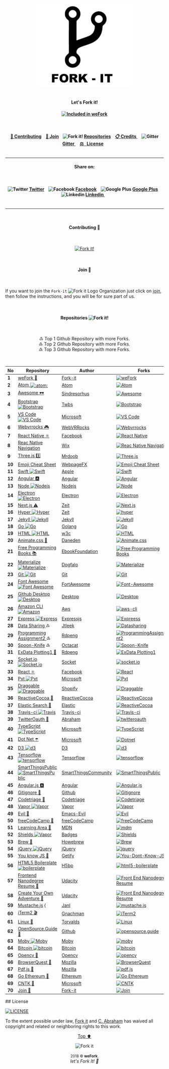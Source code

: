 <p id="top"><p>

<p align="center"><img width="300" src="assets/fork/fork-it.png" alt="Fork it!"><br><br>

<h4 align="center">Let's Fork it!<h4>

<p align="center">
<!-- Start of "INCLUDED ON WeFORK BANDGE" -->
<!-- To add you bandge to your repository, copy the code and paste it on your README file.
	VALUES TO CHANGE
	================
	● Link eg: https://github.com/fork-it/weFork/#1 ← Repository No. Value
	● Bandge Value eg: (...)badge/Included%20on%20weFork%20No.-1-0cd645.svg(...)
								   ↑ Repository No. Value
-->
<a href="https://github.com/fork-it/weFork/#1" target="_blank" title="Included In weFork"><img src="https://img.shields.io/badge/Included%20on%20weFork%20No.-1-0cd645.svg?logo=data%3Aimage%2Fpng%3Bbase64%2CiVBORw0KGgoAAAANSUhEUgAAAA4AAAAOCAYAAAAfSC3RAAAABHNCSVQICAgIfAhkiAAAAAlwSFlzAAAIEwAACBMBMzQ43AAAABl0RVh0U29mdHdhcmUAd3d3Lmlua3NjYXBlLm9yZ5vuPBoAAADgSURBVCiRpdK9LoRRGMTx3xEKsbGIZEWjFIVepd8rUKhp3AEKlUKpkIg7kIhOodyr2EblI9mg0CgoRmOT1%2BbdlWWqk8kzc57%2FyeG%2FStJKcpXkNsnab%2FMTlfMBFvGM00rhcpLzJCdJZvr%2BZCX4hiVM4bHin2H%2Bu%2FQDh4M3HuMODexV%2FCbu8YrZYZxHSS4HvNUkT0k6SVp1jHVFE9jAHHZLKb06xr4aSXbQxibesV1K6VaH6oJtrOMaW%2BiUUj5HrTWd5CZJL8nCKAR%2BMu5jBV1cjBNs4gUPhj37kFXH%2BnJ%2F1hcIFmcbnCr7pAAAAABJRU5ErkJggg%3D%3D" alt="Included in weFork">
<!-- SEE BANDGE EXAMPLE @ https://github.com/fork-it/join -->
<!-- End of "INCLUDED ON WeFORK BANDGE" -->
</p>
	
<h4 align="center">
	<br><br>
	<a href="#contributing">🔁 Contributing</a>&nbsp;&nbsp;&nbsp;
	<a href="#join"> 🤝  Join</a>&nbsp;&nbsp;&nbsp;
	<img src="assets/fork/fork15px.png" alt="Fork it!">
	<a href="#repositories">Repositories</a>&nbsp;&nbsp;&nbsp;
	<a href="credits.md">📋 Credits </a>&nbsp;&nbsp;&nbsp;
	<img src="assets/fork/gitter15px.png" alt="Gitter">
	<a href="https://gitter.im/Fork-it/Lobby"> Gitter </a>&nbsp;&nbsp;&nbsp;
	<a href="LICENSE"> ⚖ &nbsp;&nbsp;License</a>&nbsp;&nbsp;&nbsp;
	<br><br>
</h4>



---
<h4 align="center">Share on: <h4>
<h4 align="center">
	<br><br>
	<!-- Twitter -->
	<img src="assets/icones/twitter.png" alt="Twitter">
	<a href="https://twitter.com/intent/tweet?text=Get%20your%20repository%20forked%20at%20https://github.com/fork-it/weFork">Twitter</a>&nbsp;&nbsp;&nbsp;
	<!-- Facebook -->
	<img src="assets/icones/facebook.png" alt="Facebook">
	<a href="https://www.facebook.com/sharer/sharer.php?s=100&p%5Burl%5D=https://github.com/fork-it/weFork"> Facebook</a>&nbsp;&nbsp;&nbsp;
	<!-- Google Plus -->
	<img src="assets/icones/google-plus.png" alt="Google Plus">
	<a href="https://plus.google.com/share?url=https://github.com/fork-it/weFork">Google Plus</a>&nbsp;&nbsp;&nbsp;
	<!-- Linkedin -->
	<img src="assets/icones/linkedin.png" alt="Linkedin">
	<a href="https://www.linkedin.com/sharing/share-offsite?mini=true&url=https://github.com/fork-it/weFork&title=Get%20your%20repository%20forked&summary=&source="> Linkedin </a>&nbsp;&nbsp;&nbsp;
	<br><br>
</h4>

---
<br>
<h4 id="contributing" align="center">Contributing 🔁 </h4>
<br>
<html>
	
<p align="center">
	<a href="https://www.codetriage.com/fork-it/wefork" alt="Code Triangle Code Helper">
	<img src="https://www.codetriage.com/fork-it/wefork/badges/users.svg" alt="Fork it!">
	</a>
	<br>
</p>

<br><h4 id="join" align="center">Join 🤝 </h4><br>

If you want to join the `Fork-it` ![Fork it Logo](assets/fork/fork15px.png) Organization just click on [join](https://github.com/fork-it/join), then follow the instructions, and you will be for sure part of us.

<br><h4 id="repositories" align="center">Repositories <img src="assets/fork/fork15px.png" alt="Fork it!"></h4><br>

<p align="center">
	♳  Top 1 Github Repository with more Forks.<br>
	♴  Top 2 Github Repository with more Forks.<br>
	♵  Top 3 Github Repository with more Forks.<br>
</p><br>


<table>
<thead>
<tr>
<th>No</th>
<th>Repository</th>
<th>Author</th>
<th>Forks</th>
</tr>
</thead>
<tbody>
<tr>
<td><b id="user-content-1">1</b></td>
<td><a href="https://github.com/fork-it/weFork">weFork <g-emoji alias="repeat" fallback-src="https://assets-cdn.github.com/images/icons/emoji/unicode/1f501.png" ios-version="6.0">🔁</g-emoji> </a></td>
<td><a href="https://github.com/fork-it/weFork">Fork-it</a></td>
<td><a href="https://github.com/fork-it/weFork/fork"><img src="https://camo.githubusercontent.com/30a7a69196e406ebf2366827f39deb5260d024b3/68747470733a2f2f696d672e736869656c64732e696f2f6769746875622f666f726b732f666f726b2d69742f7765466f726b2e7376673f7374796c653d736f6369616c266c6162656c3d466f726b" alt="weFork" data-canonical-src="https://img.shields.io/github/forks/fork-it/weFork.svg?style=social&amp;label=Fork" style="max-width:100%;"></a></td>
</tr>
<tr>
<td><b id="user-content-2">2</b></td>
<td><a href="https://github.com/fork-it/atom">Atom <img class="emoji" title=":atom:" alt=":atom:" src="https://assets-cdn.github.com/images/icons/emoji/atom.png" height="20" width="20" align="absmiddle"></a></td>
<td><a href="https://github.com/atom/atom">Atom</a></td>
<td><a href="https://github.com/atom/atom/fork"><img src="https://camo.githubusercontent.com/3ffbe261afaea4ced78179e7d76a675b680069e4/68747470733a2f2f696d672e736869656c64732e696f2f6769746875622f666f726b732f61746f6d2f61746f6d2e7376673f7374796c653d736f6369616c266c6162656c3d466f726b" alt="Atom" data-canonical-src="https://img.shields.io/github/forks/atom/atom.svg?style=social&amp;label=Fork" style="max-width:100%;"></a></td>
</tr>
<tr>
<td><b id="user-content-3">3</b></td>
<td><a href="https://github.com/fork-it/awesome">Awesome <g-emoji alias="dark_sunglasses" fallback-src="https://assets-cdn.github.com/images/icons/emoji/unicode/1f576.png" ios-version="9.1">🕶</g-emoji></a></td>
<td><a href="https://github.com/sindresorhus/awesome">Sindresorhus</a></td>
<td><a href="https://github.com/sindresorhus/awesome/fork"><img src="https://camo.githubusercontent.com/2665fe5ca52d8bae494f95e17db15ff6d9433323/68747470733a2f2f696d672e736869656c64732e696f2f6769746875622f666f726b732f73696e647265736f726875732f617765736f6d652e7376673f7374796c653d736f6369616c266c6162656c3d466f726b" alt="Awesome" data-canonical-src="https://img.shields.io/github/forks/sindresorhus/awesome.svg?style=social&amp;label=Fork" style="max-width:100%;"></a></td>
</tr>
<tr>
<td><b id="user-content-4">4</b></td>
<td><a href="https://github.com/fork-it/bootstrap">Bootstrap <img src="/fork-it/weFork/raw/master/assets/icones/bootstrap.png" alt="Bootstrap" style="max-width:100%;"></a></td>
<td><a href="https://github.com/twbs/bootstrap">Twbs</a></td>
<td><a href="https://github.com/twbs/bootstrap/fork"><img src="https://camo.githubusercontent.com/3530fb50822907acc525b7ce323084a8c857ce16/68747470733a2f2f696d672e736869656c64732e696f2f6769746875622f666f726b732f747762732f626f6f7473747261702e7376673f7374796c653d736f6369616c266c6162656c3d466f726b" alt="Bootstrap" data-canonical-src="https://img.shields.io/github/forks/twbs/bootstrap.svg?style=social&amp;label=Fork" style="max-width:100%;"></a></td>
</tr>
<tr>
<td><b id="user-content-5">5</b></td>
<td><a href="https://github.com/fork-it/vscode">VS Code <img src="/fork-it/weFork/raw/master/assets/icones/visual-studio.png" alt="VS Code" style="max-width:100%;"></a></td>
<td><a href="https://github.com/Microsoft/vscode">Microsoft</a></td>
<td><a href="https://github.com/Microsoft/vscode/fork"><img src="https://camo.githubusercontent.com/074a4cea2df3e1097192b1e9ebb86ced0633a496/68747470733a2f2f696d672e736869656c64732e696f2f6769746875622f666f726b732f4d6963726f736f66742f7673636f64652e7376673f7374796c653d736f6369616c266c6162656c3d466f726b" alt="VS Code" data-canonical-src="https://img.shields.io/github/forks/Microsoft/vscode.svg?style=social&amp;label=Fork" style="max-width:100%;"></a></td>
</tr>
<tr>
<td><b id="user-content-6">6</b></td>
<td><a href="https://github.com/fork-it/webbrrocks">Webvrrocks <g-emoji alias="video_game" fallback-src="https://assets-cdn.github.com/images/icons/emoji/unicode/1f3ae.png" ios-version="6.0">🎮</g-emoji></a></td>
<td><a href="https://github.com/WebVRRocks/webvrrocks">WebVRRocks</a></td>
<td><a href="https://github.com/WebVRRocks/webvrrocks"><img src="https://camo.githubusercontent.com/e0031cc9afde26b0ccefcc16f3be325a9d3d5dac/68747470733a2f2f696d672e736869656c64732e696f2f6769746875622f666f726b732f5765625652526f636b732f7765627672726f636b732e7376673f7374796c653d736f6369616c266c6162656c3d466f726b" alt="Webvrrocks" data-canonical-src="https://img.shields.io/github/forks/WebVRRocks/webvrrocks.svg?style=social&amp;label=Fork" style="max-width:100%;"></a></td>
</tr>
<tr>
<td><b id="user-content-7">7</b></td>
<td><a href="https://github.com/fork-it/react-native">React Native <g-emoji alias="atom_symbol" fallback-src="https://assets-cdn.github.com/images/icons/emoji/unicode/269b.png" ios-version="9.1">⚛️</g-emoji></a></td>
<td><a href="https://github.com/facebook/react-native">Facebook</a></td>
<td><a href="https://github.com/facebook/react-native/fork"><img src="https://camo.githubusercontent.com/e93d2fe4979902e850c70fdcdedec813051ad893/68747470733a2f2f696d672e736869656c64732e696f2f6769746875622f666f726b732f66616365626f6f6b2f72656163742d6e61746976652e7376673f7374796c653d736f6369616c266c6162656c3d466f726b" alt="React Native" data-canonical-src="https://img.shields.io/github/forks/facebook/react-native.svg?style=social&amp;label=Fork" style="max-width:100%;"></a></td>
</tr>
<tr>
<td><b id="user-content-8">8</b></td>
<td><a href="https://github.com/fork-it/react-native-navigation">Reac Native Navigation</a></td>
<td><a href="https://github.com/wix/react-native-navigation">Wix</a></td>
<td><a href="https://github.com/wix/react-native-navigation/fork"><img src="https://camo.githubusercontent.com/eb49850826d7d8ae3f35af6dcc3359fb5167a7da/68747470733a2f2f696d672e736869656c64732e696f2f6769746875622f666f726b732f7769782f72656163742d6e61746976652d6e617669676174696f6e2e7376673f7374796c653d736f6369616c266c6162656c3d466f726b" alt="Reac Native Navigation" data-canonical-src="https://img.shields.io/github/forks/wix/react-native-navigation.svg?style=social&amp;label=Fork" style="max-width:100%;"></a></td>
</tr>
<tr>
<td><b id="user-content-9">9</b></td>
<td><a href="https://github.com/fork-it/three.js">Three.js <g-emoji alias="three" fallback-src="https://assets-cdn.github.com/images/icons/emoji/unicode/0033-20e3.png" ios-version="6.0">3️⃣</g-emoji></a></td>
<td><a href="https://github.com/mrdoob/three.js">Mrdoob</a></td>
<td><a href="https://github.com/mrdoob/three.js/fork"><img src="https://camo.githubusercontent.com/78522a2fa85e1e76014f5c3b6d23676ab6aa866f/68747470733a2f2f696d672e736869656c64732e696f2f6769746875622f666f726b732f6d72646f6f622f74687265652e6a732e7376673f7374796c653d736f6369616c266c6162656c3d466f726b" alt="Three.js" data-canonical-src="https://img.shields.io/github/forks/mrdoob/three.js.svg?style=social&amp;label=Fork" style="max-width:100%;"></a></td>
</tr>
<tr>
<td><b id="user-content-10">10</b></td>
<td><a href="https://github.com/fork-it/emoji-cheat-sheet.com">Emoji Cheat Sheet</a></td>
<td><a href="https://github.com/WebpageFX/emoji-cheat-sheet.com">WebpageFX</a></td>
<td><a href="https://github.com/WebpageFX/emoji-cheat-sheet.com/fork"><img src="https://camo.githubusercontent.com/9f31aa6868c3ec9468aa90b30cd1cfbb9d37c684/68747470733a2f2f696d672e736869656c64732e696f2f6769746875622f666f726b732f5765627061676546582f656d6f6a692d63686561742d73686565742e636f6d2e7376673f7374796c653d736f6369616c266c6162656c3d466f726b" alt="Emoji Cheat Sheet" data-canonical-src="https://img.shields.io/github/forks/WebpageFX/emoji-cheat-sheet.com.svg?style=social&amp;label=Fork" style="max-width:100%;"></a></td>
</tr>
<tr>
<td><b id="user-content-11">11</b></td>
<td><a href="https://github.com/fork-it/swift">Swift <img src="/fork-it/weFork/raw/master/assets/icones/swift.png" alt="Swift" style="max-width:100%;"></a></td>
<td><a href="https://github.com/apple/swift">Apple</a></td>
<td><a href="https://github.com/apple/swift/fork"><img src="https://camo.githubusercontent.com/ce663af9dbf0dea432871b8548ec4061ff39821c/68747470733a2f2f696d672e736869656c64732e696f2f6769746875622f666f726b732f6170706c652f73776966742e7376673f7374796c653d736f6369616c266c6162656c3d466f726b" alt="Swift" data-canonical-src="https://img.shields.io/github/forks/apple/swift.svg?style=social&amp;label=Fork" style="max-width:100%;"></a></td>
</tr>
<tr>
<td><b id="user-content-12">12</b></td>
<td><a href="https://github.com/fork-it/Angular">Angular <g-emoji alias="a" fallback-src="https://assets-cdn.github.com/images/icons/emoji/unicode/1f170.png" ios-version="6.0">🅰️</g-emoji></a></td>
<td><a href="https://github.com/Angular/Angular">Angular</a></td>
<td><a href="https://github.com/Angular/Angular/fork"><img src="https://camo.githubusercontent.com/fbd66c2115e1b1e3e77f1227b74530fe45dc040d/68747470733a2f2f696d672e736869656c64732e696f2f6769746875622f666f726b732f416e67756c61722f416e67756c61722e7376673f7374796c653d736f6369616c266c6162656c3d466f726b" alt="Angular" data-canonical-src="https://img.shields.io/github/forks/Angular/Angular.svg?style=social&amp;label=Fork" style="max-width:100%;"></a></td>
</tr>
<tr>
<td><b id="user-content-13">13</b></td>
<td><a href="https://github.com/fork-it/Node">Node <img src="/fork-it/weFork/raw/master/assets/icones/nodejs.png" alt="Nodejs" style="max-width:100%;"></a></td>
<td><a href="https://github.com/Nodejs/Node">Nodejs</a></td>
<td><a href="https://github.com/Nodejs/Node/fork"><img src="https://camo.githubusercontent.com/2453510546fe331db5d7487d02fe78220192daf2/68747470733a2f2f696d672e736869656c64732e696f2f6769746875622f666f726b732f4e6f64656a732f4e6f64652e7376673f7374796c653d736f6369616c266c6162656c3d466f726b" alt="Node" data-canonical-src="https://img.shields.io/github/forks/Nodejs/Node.svg?style=social&amp;label=Fork" style="max-width:100%;"></a></td>
</tr>
<tr>
<td><b id="user-content-14">14</b></td>
<td><a href="https://github.com/fork-it/Electron">Electron <img src="/fork-it/weFork/raw/master/assets/icones/electron.png" alt="Electron" style="max-width:100%;"></a></td>
<td><a href="https://github.com/Electron/Electron">Electron</a></td>
<td><a href="https://github.com/Electron/Electron/fork"><img src="https://camo.githubusercontent.com/c6917a61d4be0b6827558c05e3e25e2f18f8a192/68747470733a2f2f696d672e736869656c64732e696f2f6769746875622f666f726b732f456c656374726f6e2f456c656374726f6e2e7376673f7374796c653d736f6369616c266c6162656c3d466f726b" alt="Electron" data-canonical-src="https://img.shields.io/github/forks/Electron/Electron.svg?style=social&amp;label=Fork" style="max-width:100%;"></a></td>
</tr>
<tr>
<td><b id="user-content-15">15</b></td>
<td><a href="https://github.com/fork-it/Next.js">Next.js <g-emoji alias="warning" fallback-src="https://assets-cdn.github.com/images/icons/emoji/unicode/26a0.png" ios-version="6.0">⚠️</g-emoji></a></td>
<td><a href="https://github.com/zeit/next.js">Zeit</a></td>
<td><a href="https://github.com/zeit/next.js/fork"><img src="https://camo.githubusercontent.com/4aeab6fba21e5f7beebd97f8f41917489a66bc0d/68747470733a2f2f696d672e736869656c64732e696f2f6769746875622f666f726b732f7a6569742f6e6578742e6a732e7376673f7374796c653d736f6369616c266c6162656c3d466f726b" alt="Next.js" data-canonical-src="https://img.shields.io/github/forks/zeit/next.js.svg?style=social&amp;label=Fork" style="max-width:100%;"></a></td>
</tr>
<tr>
<td><b id="user-content-16">16</b></td>
<td><a href="https://github.com/fork-it/Hyper">Hyper <img src="/fork-it/weFork/raw/master/assets/icones/hyper.png" alt="Hyper" style="max-width:100%;"></a></td>
<td><a href="https://github.com/zeit/hyper">Zeit</a></td>
<td><a href="https://github.com/zeit/hyper/fork"><img src="https://camo.githubusercontent.com/48d2b332580fc94ba5456b2d79d3deeb4fc4f633/68747470733a2f2f696d672e736869656c64732e696f2f6769746875622f666f726b732f7a6569742f68797065722e7376673f7374796c653d736f6369616c266c6162656c3d466f726b" alt="hyper" data-canonical-src="https://img.shields.io/github/forks/zeit/hyper.svg?style=social&amp;label=Fork" style="max-width:100%;"></a></td>
</tr>
<tr>
<td><b id="user-content-17">17</b></td>
<td><a href="https://github.com/fork-it/Jekyll">Jekyll <img src="/fork-it/weFork/raw/master/assets/icones/jekyll.png" alt="Jekyll" style="max-width:100%;"></a></td>
<td><a href="https://github.com/Jekyll/Jekyll">Jekyll</a></td>
<td><a href="https://github.com/Jekyll/Jekyll/fork"><img src="https://camo.githubusercontent.com/d0585a4ac036681242829761a50038cd9869980e/68747470733a2f2f696d672e736869656c64732e696f2f6769746875622f666f726b732f4a656b796c6c2f4a656b796c6c2e7376673f7374796c653d736f6369616c266c6162656c3d466f726b" alt="Jekyll" data-canonical-src="https://img.shields.io/github/forks/Jekyll/Jekyll.svg?style=social&amp;label=Fork" style="max-width:100%;"></a></td>
</tr>
<tr>
<td><b id="user-content-18">18</b></td>
<td><a href="https://github.com/fork-it/go">Go <img src="/fork-it/weFork/raw/master/assets/icones/go.png" alt="Go" style="max-width:100%;"></a></td>
<td><a href="https://github.com/golang/go">Golang</a></td>
<td><a href="https://github.com/golang/go/fork"><img src="https://camo.githubusercontent.com/6d72d1c8243339b245e84b11e493f12b5cafa3a6/68747470733a2f2f696d672e736869656c64732e696f2f6769746875622f666f726b732f676f6c616e672f676f2e7376673f7374796c653d736f6369616c266c6162656c3d466f726b" alt="Go" data-canonical-src="https://img.shields.io/github/forks/golang/go.svg?style=social&amp;label=Fork" style="max-width:100%;"></a></td>
</tr>
<tr>
<td><b id="user-content-19">19</b></td>
<td><a href="https://github.com/fork-it/html">HTML <img src="/fork-it/weFork/raw/master/assets/icones/html5.png" alt="HTML" style="max-width:100%;"></a></td>
<td><a href="https://github.com/w3c/html">w3c</a></td>
<td><a href="https://github.com/w3c/html/fork"><img src="https://camo.githubusercontent.com/4f20e9eeb88ff9db4c56f464e5ba8650cc9259e1/68747470733a2f2f696d672e736869656c64732e696f2f6769746875622f666f726b732f7733632f68746d6c2e7376673f7374796c653d736f6369616c266c6162656c3d466f726b" alt="HTML" data-canonical-src="https://img.shields.io/github/forks/w3c/html.svg?style=social&amp;label=Fork" style="max-width:100%;"></a></td>
</tr>
<tr>
<td><b id="user-content-20">20</b></td>
<td><a href="https://github.com/fork-it/Animate.css">Animate.css <g-emoji alias="popcorn" fallback-src="https://assets-cdn.github.com/images/icons/emoji/unicode/1f37f.png" ios-version="9.1">🍿</g-emoji></a></td>
<td><a href="https://github.com/daneden/animate.css">Daneden</a></td>
<td><a href="https://github.com/daneden/animate.css/fork"><img src="https://camo.githubusercontent.com/4451bba736cc002b0c69b7a8c9d2e60d128baa71/68747470733a2f2f696d672e736869656c64732e696f2f6769746875622f666f726b732f64616e6564656e2f616e696d6174652e6373732e7376673f7374796c653d736f6369616c266c6162656c3d466f726b" alt="Animate.css" data-canonical-src="https://img.shields.io/github/forks/daneden/animate.css.svg?style=social&amp;label=Fork" style="max-width:100%;"></a></td>
</tr>
<tr>
<td><b id="user-content-21">21</b></td>
<td><a href="https://github.com/fork-it/free-programming-books">Free Programming Books <g-emoji alias="books" fallback-src="https://assets-cdn.github.com/images/icons/emoji/unicode/1f4da.png" ios-version="6.0">📚</g-emoji></a></td>
<td><a href="https://github.com/EbookFoundation/free-programming-books">EbookFoundation</a></td>
<td><a href="https://github.com/EbookFoundation/free-programming-books/fork"><img src="https://camo.githubusercontent.com/6f00d9e450355ec921c7ab3d6ed0e03c354b4f2e/68747470733a2f2f696d672e736869656c64732e696f2f6769746875622f666f726b732f45626f6f6b466f756e646174696f6e2f667265652d70726f6772616d6d696e672d626f6f6b732e7376673f7374796c653d736f6369616c266c6162656c3d466f726b" alt="Free Programming Books" data-canonical-src="https://img.shields.io/github/forks/EbookFoundation/free-programming-books.svg?style=social&amp;label=Fork" style="max-width:100%;"></a></td>
</tr>
<tr>
<td><b id="user-content-22">22</b></td>
<td><a href="https://github.com/fork-it/Materialize">Materialize <img src="/fork-it/weFork/raw/master/assets/icones/materialize.png" alt="Materialize" style="max-width:100%;"></a></td>
<td><a href="https://github.com/Dogfalo/materialize">Dogfalo</a></td>
<td><a href="https://github.com/Dogfalo/materialize/fork"><img src="https://camo.githubusercontent.com/b5a5c1a1aaaa0d4f49ae7332d0a1d40b58b35b9d/68747470733a2f2f696d672e736869656c64732e696f2f6769746875622f666f726b732f446f6766616c6f2f6d6174657269616c697a652e7376673f7374796c653d736f6369616c266c6162656c3d466f726b" alt="Materialize" data-canonical-src="https://img.shields.io/github/forks/Dogfalo/materialize.svg?style=social&amp;label=Fork" style="max-width:100%;"></a></td>
</tr>
<tr>
<td><b id="user-content-23">23</b></td>
<td><a href="https://github.com/fork-it/git">Git <img src="/fork-it/weFork/raw/master/assets/icones/git.png" alt="Git" style="max-width:100%;"></a></td>
<td><a href="https://github.com/git/git">Git</a></td>
<td><a href="https://github.com/git/git/fork"><img src="https://camo.githubusercontent.com/b312e84ad6cde6e1f5ac3eacbd5bb990c18ee0a9/68747470733a2f2f696d672e736869656c64732e696f2f6769746875622f666f726b732f6769742f6769742e7376673f7374796c653d736f6369616c266c6162656c3d466f726b" alt="Git" data-canonical-src="https://img.shields.io/github/forks/git/git.svg?style=social&amp;label=Fork" style="max-width:100%;"></a></td>
</tr>
<tr>
<td><b id="user-content-24">24</b></td>
<td><a href="https://github.com/fork-it/Font-Awesome">Font Awesome <img src="/fork-it/weFork/raw/master/assets/icones/font-awesome.png" alt="Font Awesome" style="max-width:100%;"></a></td>
<td><a href="https://github.com/FortAwesome/Font-Awesome">FortAwesome</a></td>
<td><a href="https://github.com/FortAwesome/Font-Awesome/fork"><img src="https://camo.githubusercontent.com/cc5ecc48bf459b7677dd209ca498580aaa6fbc86/68747470733a2f2f696d672e736869656c64732e696f2f6769746875622f666f726b732f466f7274417765736f6d652f466f6e742d417765736f6d652e7376673f7374796c653d736f6369616c266c6162656c3d466f726b" alt="Font-Awesome" data-canonical-src="https://img.shields.io/github/forks/FortAwesome/Font-Awesome.svg?style=social&amp;label=Fork" style="max-width:100%;"></a></td>
</tr>
<tr>
<td><b id="user-content-25">25</b></td>
<td><a href="https://github.com/fork-it/Desktop">Github Desktop <img src="/fork-it/weFork/raw/master/assets/icones/github-desktop.png" alt="Desktop" style="max-width:100%;"></a></td>
<td><a href="https://github.com/Desktop/Desktop">Desktop</a></td>
<td><a href="https://github.com/Desktop/Desktop/fork"><img src="https://camo.githubusercontent.com/748dff8e76066eaeb5c0bc40960e44a033bc4c5b/68747470733a2f2f696d672e736869656c64732e696f2f6769746875622f666f726b732f4465736b746f702f4465736b746f702e7376673f7374796c653d736f6369616c266c6162656c3d466f726b" alt="Desktop" data-canonical-src="https://img.shields.io/github/forks/Desktop/Desktop.svg?style=social&amp;label=Fork" style="max-width:100%;"></a></td>
</tr>
<tr>
<td><b id="user-content-26">26</b></td>
<td><a href="https://github.com/fork-it/aws-cli">Amazon CLI <img src="/fork-it/weFork/raw/master/assets/icones/amazon.png" alt="Amazon" style="max-width:100%;"></a></td>
<td><a href="https://github.com/aws/aws-cli">Aws</a></td>
<td><a href="https://github.com/Desktop/Desktop/fork"><img src="https://camo.githubusercontent.com/dd68269ea27d7337006a0f943a99910addfc0432/68747470733a2f2f696d672e736869656c64732e696f2f6769746875622f666f726b732f6177732f6177732d636c692e7376673f7374796c653d736f6369616c266c6162656c3d466f726b" alt="aws-cli" data-canonical-src="https://img.shields.io/github/forks/aws/aws-cli.svg?style=social&amp;label=Fork" style="max-width:100%;"></a></td>
</tr>
<tr>
<td><b id="user-content-27">27</b></td>
<td><a href="https://github.com/fork-it/express">Express <img src="/fork-it/weFork/raw/master/assets/icones/express.png" alt="Express" style="max-width:100%;"> </a></td>
<td><a href="https://github.com/expressjs/express">Expressjs</a></td>
<td><a href="https://github.com/expressjs/express/fork"><img src="https://camo.githubusercontent.com/4563de6bad0fa5eb559f235a2ce88830d625dda4/68747470733a2f2f696d672e736869656c64732e696f2f6769746875622f666f726b732f657870726573736a732f657870726573732e7376673f7374796c653d736f6369616c266c6162656c3d466f726b" alt="Expreess" data-canonical-src="https://img.shields.io/github/forks/expressjs/express.svg?style=social&amp;label=Fork" style="max-width:100%;"></a></td>
</tr>
<tr>
<td><b id="user-content-28">28</b></td>
<td><a href="https://github.com/fork-it/datasharing">Data Sharing </a> ♳</td>
<td><a href="https://github.com/jtleek/datasharing">Jtleek</a></td>
<td><a href="https://github.com/jtleek/datasharing/fork"><img src="https://camo.githubusercontent.com/6eaf19615e3ecf703139baad36880079fe961c94/68747470733a2f2f696d672e736869656c64732e696f2f6769746875622f666f726b732f6a746c65656b2f6461746173686172696e672e7376673f7374796c653d736f6369616c266c6162656c3d466f726b" alt="Datasharing" data-canonical-src="https://img.shields.io/github/forks/jtleek/datasharing.svg?style=social&amp;label=Fork" style="max-width:100%;"></a></td>
</tr>
<tr>
<td><b id="user-content-29">29</b></td>
<td><a href="https://github.com/fork-it/programmingassignment2">Programming Assignment2 </a> ♴</td>
<td><a href="https://github.com/rdpeng/ProgrammingAssignment2">Rdpeng</a></td>
<td><a href="https://github.com/rdpeng/ProgrammingAssignment2/fork"><img src="https://camo.githubusercontent.com/a9f4fcbf2221fabdd74d45191d9ba1bf9a9ea3d6/68747470733a2f2f696d672e736869656c64732e696f2f6769746875622f666f726b732f726470656e672f50726f6772616d6d696e6741737369676e6d656e74322e7376673f7374796c653d736f6369616c266c6162656c3d466f726b" alt="ProgrammingAssignment2" data-canonical-src="https://img.shields.io/github/forks/rdpeng/ProgrammingAssignment2.svg?style=social&amp;label=Fork" style="max-width:100%;"></a></td>
</tr>
<tr>
<td><b id="user-content-30">30</b></td>
<td><a href="https://github.com/fork-it/Spoon-Knife">Spoon-Knife</a> ♵</td>
<td><a href="https://github.com/octocat/Spoon-Knife">Octacat</a></td>
<td><a href="https://github.com/octocat/Spoon-Knife/fork"><img src="https://camo.githubusercontent.com/66dc7c54c9f377aa36a034498c7732bcdde3fa50/68747470733a2f2f696d672e736869656c64732e696f2f6769746875622f666f726b732f6f63746f6361742f53706f6f6e2d4b6e6966652e7376673f7374796c653d736f6369616c266c6162656c3d466f726b" alt="Spoon-Knife" data-canonical-src="https://img.shields.io/github/forks/octocat/Spoon-Knife.svg?style=social&amp;label=Fork" style="max-width:100%;"></a></td>
</tr>
<tr>
<td><b id="user-content-31">31</b></td>
<td><a href="https://github.com/fork-it/ExData_Plotting1">ExData Plotting1 <g-emoji alias="ice_hockey" fallback-src="https://assets-cdn.github.com/images/icons/emoji/unicode/1f3d2.png" ios-version="9.1">🏒</g-emoji></a></td>
<td><a href="https://github.com/rdpeng/ExData_Plotting1">Rdpeng</a></td>
<td><a href="https://github.com/rdpeng/ExData_Plotting1/fork"><img src="https://camo.githubusercontent.com/76dd25d4527f17f0f15f0b98c5e6873fc012f2aa/68747470733a2f2f696d672e736869656c64732e696f2f6769746875622f666f726b732f726470656e672f4578446174615f506c6f7474696e67312e7376673f7374796c653d736f6369616c266c6162656c3d466f726b" alt="ExData Plotting1" data-canonical-src="https://img.shields.io/github/forks/rdpeng/ExData_Plotting1.svg?style=social&amp;label=Fork" style="max-width:100%;"></a></td>
</tr>
<tr>
<td><b id="user-content-32">32</b></td>
<td><a href="https://github.com/fork-it/socket.io">Socket.io <img src="/fork-it/weFork/raw/master/assets/icones/socket-io.png" alt="Socket.io" style="max-width:100%;"></a></td>
<td><a href="https://github.com/socketio/socket.io">Socket</a></td>
<td><a href="https://github.com/socketio/socket.io/fork"><img src="https://camo.githubusercontent.com/bebc279479ecf98f0e46377827939620b6e73739/68747470733a2f2f696d672e736869656c64732e696f2f6769746875622f666f726b732f736f636b6574696f2f736f636b65742e696f2e7376673f7374796c653d736f6369616c266c6162656c3d466f726b" alt="socket.io" data-canonical-src="https://img.shields.io/github/forks/socketio/socket.io.svg?style=social&amp;label=Fork" style="max-width:100%;"></a></td>
</tr>
<tr>
<td><b id="user-content-33">33</b></td>
<td><a href="https://github.com/fork-it/react">React <g-emoji alias="atom_symbol" fallback-src="https://assets-cdn.github.com/images/icons/emoji/unicode/269b.png" ios-version="9.1">⚛️</g-emoji></a></td>
<td><a href="https://github.com/facebook/react">Facebook</a></td>
<td><a href="https://github.com/facebook/react/fork"><img src="https://camo.githubusercontent.com/4a03b496ffee49eba1664898a3652ee2dcb29d9c/68747470733a2f2f696d672e736869656c64732e696f2f6769746875622f666f726b732f66616365626f6f6b2f72656163742e7376673f7374796c653d736f6369616c266c6162656c3d466f726b" alt="React" data-canonical-src="https://img.shields.io/github/forks/facebook/react.svg?style=social&amp;label=Fork" style="max-width:100%;"></a></td>
</tr>
<tr>
<td><b id="user-content-34">34</b></td>
<td><a href="https://github.com/fork-it/Pxt">Pxt <img src="/fork-it/weFork/raw/master/assets/icones/pxt.png" alt="Pxt" style="max-width:100%;"></a></td>
<td><a href="https://github.com/Microsoft/pxt">Microsoft</a></td>
<td><a href="https://github.com/Microsoft/pxt/fork"><img src="https://camo.githubusercontent.com/f58863a2f19858ade9219e24bd1d7d1e401977f9/68747470733a2f2f696d672e736869656c64732e696f2f6769746875622f666f726b732f4d6963726f736f66742f7078742e7376673f7374796c653d736f6369616c266c6162656c3d466f726b" alt="Pxt" data-canonical-src="https://img.shields.io/github/forks/Microsoft/pxt.svg?style=social&amp;label=Fork" style="max-width:100%;"></a></td>
</tr>
<tr>
<td><b id="user-content-35">35</b></td>
<td><a href="https://github.com/fork-it/Draggable">Draggable <img src="/fork-it/weFork/raw/master/assets/icones/draggable.png" alt="Draggable" style="max-width:100%;"></a></td>
<td><a href="https://github.com/Shopify/draggable">Shopify</a></td>
<td><a href="https://github.com/Shopify/draggable/fork"><img src="https://camo.githubusercontent.com/4799eb9bf5290fedf4986ac007ffc6f0dd1fead8/68747470733a2f2f696d672e736869656c64732e696f2f6769746875622f666f726b732f53686f706966792f647261676761626c652e7376673f7374796c653d736f6369616c266c6162656c3d466f726b" alt="Draggable" data-canonical-src="https://img.shields.io/github/forks/Shopify/draggable.svg?style=social&amp;label=Fork" style="max-width:100%;"></a></td>
</tr>
<tr>
<td><b id="user-content-36">36</b></td>
<td><a href="https://github.com/fork-it/ReactiveCocoa">ReactiveCocoa 🥥</a></td>
<td><a href="https://github.com/ReactiveCocoa/ReactiveCocoa">ReactiveCocoa</a></td>
<td><a href="https://github.com/ReactiveCocoa/ReactiveCocoa/fork"><img src="https://camo.githubusercontent.com/759be0cdb9e509f36d261f7790a4429d2f3f057e/68747470733a2f2f696d672e736869656c64732e696f2f6769746875622f666f726b732f5265616374697665436f636f612f5265616374697665436f636f612e7376673f7374796c653d736f6369616c266c6162656c3d466f726b" alt="ReactiveCocoa" data-canonical-src="https://img.shields.io/github/forks/ReactiveCocoa/ReactiveCocoa.svg?style=social&amp;label=Fork" style="max-width:100%;"></a></td>
</tr>
<tr>
<td><b id="user-content-37">37</b></td>
<td><a href="https://github.com/fork-it/elasticsearch">Elastic Search <g-emoji alias="anger" fallback-src="https://assets-cdn.github.com/images/icons/emoji/unicode/1f4a2.png" ios-version="6.0">💢</g-emoji></a></td>
<td><a href="https://github.com/elastic/elasticsearch">Elastic</a></td>
<td><a href="https://github.com/elastic/elasticsearch/fork"><img src="https://camo.githubusercontent.com/04320c6d9e27930a4587b5e9af9a72ff293c4f6d/68747470733a2f2f696d672e736869656c64732e696f2f6769746875622f666f726b732f656c61737469632f656c61737469637365617263682e7376673f7374796c653d736f6369616c266c6162656c3d466f726b" alt="ReactiveCocoa" data-canonical-src="https://img.shields.io/github/forks/elastic/elasticsearch.svg?style=social&amp;label=Fork" style="max-width:100%;"></a></td>
</tr>
<tr>
<td><b id="user-content-38">38</b></td>
<td><a href="https://github.com/fork-it/travis-ci">Travis-ci <img src="/fork-it/weFork/raw/master/assets/icones/travis.png" alt="Travis" style="max-width:100%;"></a></td>
<td><a href="https://github.com/travis-ci/travis-ci">Travis-ci</a></td>
<td><a href="https://github.com/travis-ci/travis-ci/fork"><img src="https://camo.githubusercontent.com/9fd01322845feae2a98593906b8b96d7dcf2fec3/68747470733a2f2f696d672e736869656c64732e696f2f6769746875622f666f726b732f7472617669732d63692f7472617669732d63692e7376673f7374796c653d736f6369616c266c6162656c3d466f726b" alt="Travis-ci" data-canonical-src="https://img.shields.io/github/forks/travis-ci/travis-ci.svg?style=social&amp;label=Fork" style="max-width:100%;"></a></td>
</tr>
<tr>
<td><b id="user-content-39">39</b></td>
<td><a href="https://github.com/fork-it/twitteroauth">TwitterOauth <g-emoji alias="dash" fallback-src="https://assets-cdn.github.com/images/icons/emoji/unicode/1f4a8.png" ios-version="6.0">💨</g-emoji> </a></td>
<td><a href="https://github.com/abraham/twitteroauth">Abraham</a></td>
<td><a href="https://github.com/abraham/twitteroauth/fork"><img src="https://camo.githubusercontent.com/cb9acc1d683e6904a3ab36ca4c81bd79fa28ed2d/68747470733a2f2f696d672e736869656c64732e696f2f6769746875622f666f726b732f6162726168616d2f747769747465726f617574682e7376673f7374796c653d736f6369616c266c6162656c3d466f726b" alt="twitteroauth" data-canonical-src="https://img.shields.io/github/forks/abraham/twitteroauth.svg?style=social&amp;label=Fork" style="max-width:100%;"></a></td>
</tr>
<tr>
<td><b id="user-content-40">40</b></td>
<td><a href="https://github.com/fork-it/TypeScript">TypeScript <img src="/fork-it/weFork/raw/master/assets/icones/typescript.png" alt="TypeScript" style="max-width:100%;"></a></td>
<td><a href="https://github.com/Microsoft/TypeScript">Microsoft</a></td>
<td><a href="https://github.com/Microsoft/TypeScript/fork"><img src="https://camo.githubusercontent.com/3f8fa0352b968d67a8d0b0c56b552d2bd62c04d7/68747470733a2f2f696d672e736869656c64732e696f2f6769746875622f666f726b732f4d6963726f736f66742f547970655363726970742e7376673f7374796c653d736f6369616c266c6162656c3d466f726b" alt="TypeScript" data-canonical-src="https://img.shields.io/github/forks/Microsoft/TypeScript.svg?style=social&amp;label=Fork" style="max-width:100%;"></a></td>
</tr>
<tr>
<td><b id="user-content-41">41</b></td>
<td><a href="https://github.com/fork-it/dotnet">Dot Net <g-emoji alias="open_umbrella" fallback-src="https://assets-cdn.github.com/images/icons/emoji/unicode/2602.png" ios-version="9.1">☂️</g-emoji></a></td>
<td><a href="https://github.com/Microsoft/Dotnet">Microsoft</a></td>
<td><a href="https://github.com/Microsoft/dotnet/fork"><img src="https://camo.githubusercontent.com/aa26e0a1a0342e198e7a8fae65d3b8231dc228d2/68747470733a2f2f696d672e736869656c64732e696f2f6769746875622f666f726b732f4d6963726f736f66742f646f746e65742e7376673f7374796c653d736f6369616c266c6162656c3d466f726b" alt="Dotnet" data-canonical-src="https://img.shields.io/github/forks/Microsoft/dotnet.svg?style=social&amp;label=Fork" style="max-width:100%;"></a></td>
</tr>
<tr>
<td><b id="user-content-42">42</b></td>
<td><a href="https://github.com/fork-it/d3">D3 <img src="/fork-it/weFork/raw/master/assets/icones/d3.png" alt="d3" style="max-width:100%;"></a></td>
<td><a href="https://github.com/d3/d3">D3</a></td>
<td><a href="https://github.com/d3/d3/fork"><img src="https://camo.githubusercontent.com/6e79cd2be423b0aff3ba148ab69f6dc509464f01/68747470733a2f2f696d672e736869656c64732e696f2f6769746875622f666f726b732f64332f64332e7376673f7374796c653d736f6369616c266c6162656c3d466f726b" alt="d3" data-canonical-src="https://img.shields.io/github/forks/d3/d3.svg?style=social&amp;label=Fork" style="max-width:100%;"></a></td>
</tr>
<tr>
<td><b id="user-content-43">43</b></td>
<td><a href="https://github.com/fork-it/tensorflow">Tensorflow <img src="/fork-it/weFork/raw/master/assets/icones/tensorflow.png" alt="tensorflow" style="max-width:100%;"></a></td>
<td><a href="https://github.com/tensorflow/tensorflow">Tensorflow</a></td>
<td><a href="https://github.com/tensorflow/tensorflow/fork"><img src="https://camo.githubusercontent.com/77f5d5598e90c79a765ef67e588ea25af6c7f5c5/68747470733a2f2f696d672e736869656c64732e696f2f6769746875622f666f726b732f74656e736f72666c6f772f74656e736f72666c6f772e7376673f7374796c653d736f6369616c266c6162656c3d466f726b" alt="tensorflow" data-canonical-src="https://img.shields.io/github/forks/tensorflow/tensorflow.svg?style=social&amp;label=Fork" style="max-width:100%;"></a></td>
</tr>
<tr>
<td><b id="user-content-44">44</b></td>
<td><a href="https://github.com/fork-it/SmartThingsPublic">SmartThingsPublic <img src="/fork-it/weFork/raw/master/assets/icones/stp.png" alt="SmartThingsPublic" style="max-width:100%;"></a></td>
<td><a href="https://github.com/tensorflow/tensorflow">SmartThingsCommunity</a></td>
<td><a href="https://github.com/SmartThingsCommunity/SmartThingsPublic/fork"><img src="https://camo.githubusercontent.com/a6250ca132cfbd4165d599bd33615690c30f8043/68747470733a2f2f696d672e736869656c64732e696f2f6769746875622f666f726b732f536d6172745468696e6773436f6d6d756e6974792f536d6172745468696e67735075626c69632e7376673f7374796c653d736f6369616c266c6162656c3d466f726b" alt="SmartThingsPublic" data-canonical-src="https://img.shields.io/github/forks/SmartThingsCommunity/SmartThingsPublic.svg?style=social&amp;label=Fork" style="max-width:100%;"></a></td>
</tr>
<tr>
<td><b id="user-content-45">45</b></td>
<td><a href="https://github.com/fork-it/Angular.js">Angular.js <g-emoji alias="a" fallback-src="https://assets-cdn.github.com/images/icons/emoji/unicode/1f170.png" ios-version="6.0">🅰️</g-emoji></a></td>
<td><a href="https://github.com/Angular/Angular.js">Angular</a></td>
<td><a href="https://github.com/Angular/Angular.js/fork"><img src="https://camo.githubusercontent.com/125edb545765c776775dafea3316b2bfbb81fe73/68747470733a2f2f696d672e736869656c64732e696f2f6769746875622f666f726b732f416e67756c61722f416e67756c61722e6a732e7376673f7374796c653d736f6369616c266c6162656c3d466f726b" alt="Angular.js" data-canonical-src="https://img.shields.io/github/forks/Angular/Angular.js.svg?style=social&amp;label=Fork" style="max-width:100%;"></a></td>
</tr>
<tr>
<td><b id="user-content-46">46</b></td>
<td><a href="https://github.com/fork-it/Gitignore">Gitignore <g-emoji alias="space_invader" fallback-src="https://assets-cdn.github.com/images/icons/emoji/unicode/1f47e.png" ios-version="6.0">👾</g-emoji></a></td>
<td><a href="https://github.com/Github/Gitignore">Github</a></td>
<td><a href="https://github.com/Github/Gitignore/fork"><img src="https://camo.githubusercontent.com/054e864f332ceabff00e6cead1db33262ed98487/68747470733a2f2f696d672e736869656c64732e696f2f6769746875622f666f726b732f4769746875622f47697469676e6f72652e7376673f7374796c653d736f6369616c266c6162656c3d466f726b" alt="Gitignore" data-canonical-src="https://img.shields.io/github/forks/Github/Gitignore.svg?style=social&amp;label=Fork" style="max-width:100%;"></a></td>
</tr>
<tr>
<td><b id="user-content-47">47</b></td>
<td><a href="https://github.com/fork-it/Codetriage">Codetriage <g-emoji alias="small_red_triangle" fallback-src="https://assets-cdn.github.com/images/icons/emoji/unicode/1f53a.png" ios-version="6.0">🔺</g-emoji></a></td>
<td><a href="https://github.com/Codetriage/Codetriage">Codetriage</a></td>
<td><a href="https://github.com/Codetriage/Codetriage/fork"><img src="https://camo.githubusercontent.com/7016d73282823b25c3cff245cb894f7e0c01b1fd/68747470733a2f2f696d672e736869656c64732e696f2f6769746875622f666f726b732f436f64657472696167652f436f64657472696167652e7376673f7374796c653d736f6369616c266c6162656c3d466f726b" alt="Codetriage " data-canonical-src="https://img.shields.io/github/forks/Codetriage/Codetriage.svg?style=social&amp;label=Fork" style="max-width:100%;"></a></td>
</tr>
<tr>
<td><b id="user-content-48">48</b></td>
<td><a href="https://github.com/fork-it/vapor">Vapor <img src="/fork-it/weFork/raw/master/assets/icones/vapor.png" alt="Vapor" style="max-width:100%;"></a></td>
<td><a href="https://github.com/vapor/vapor">Vapor</a></td>
<td><a href="https://github.com/emacs-evil/evil/fork"><img src="https://camo.githubusercontent.com/9f4ec311139b069cd03f540f8d15d862274155ba/68747470733a2f2f696d672e736869656c64732e696f2f6769746875622f666f726b732f7661706f722f7661706f722e7376673f7374796c653d736f6369616c266c6162656c3d466f726b" alt="Vapor " data-canonical-src="https://img.shields.io/github/forks/vapor/vapor.svg?style=social&amp;label=Fork" style="max-width:100%;"></a></td>
</tr>
<tr>
<td><b id="user-content-49">49</b></td>
<td><a href="https://github.com/fork-it/evil">Evil <g-emoji alias="pig_nose" fallback-src="https://assets-cdn.github.com/images/icons/emoji/unicode/1f43d.png" ios-version="6.0">🐽</g-emoji></a></td>
<td><a href="https://github.com/emacs-evil/evil">Emacs-Evil</a></td>
<td><a href="https://github.com/emacs-evil/evil/fork"><img src="https://camo.githubusercontent.com/3176efe338052e4ffe9de8df0c5a9f3f391bf69b/68747470733a2f2f696d672e736869656c64732e696f2f6769746875622f666f726b732f656d6163732d6576696c2f6576696c2e7376673f7374796c653d736f6369616c266c6162656c3d466f726b" alt="Evil " data-canonical-src="https://img.shields.io/github/forks/emacs-evil/evil.svg?style=social&amp;label=Fork" style="max-width:100%;"></a></td>
</tr>
<tr>
<td><b id="user-content-50">50</b></td>
<td><a href="https://github.com/fork-it/freeCodeCamp">freeCodeCamp <g-emoji alias="green_book" fallback-src="https://assets-cdn.github.com/images/icons/emoji/unicode/1f4d7.png" ios-version="6.0">📗</g-emoji></a></td>
<td><a href="https://github.com/freeCodeCamp">freeCodeCamp</a></td>
<td><a href="https://github.com/freeCodeCamp/freeCodeCamp/fork"><img src="https://camo.githubusercontent.com/9a0fba2621d30f036dc07c5f7e00fbe108b42df2/68747470733a2f2f696d672e736869656c64732e696f2f6769746875622f666f726b732f66726565436f646543616d702f66726565436f646543616d702e7376673f7374796c653d736f6369616c266c6162656c3d466f726b" alt="freeCodeCamp " data-canonical-src="https://img.shields.io/github/forks/freeCodeCamp/freeCodeCamp.svg?style=social&amp;label=Fork" style="max-width:100%;"></a></td>
</tr>
<tr>
<td><b id="user-content-51">51</b></td>
<td><a href="https://github.com/fork-it/learning-area">Learning Area <g-emoji alias="fox_face" fallback-src="https://assets-cdn.github.com/images/icons/emoji/unicode/1f98a.png" ios-version="10.2">🦊</g-emoji></a></td>
<td><a href="https://github.com/mdn/learning-area">MDN</a></td>
<td><a href="https://github.com/mdn/learning-area/fork"><img src="https://camo.githubusercontent.com/9f4facb9cdb189a3a2285c1296e807942740c39b/68747470733a2f2f696d672e736869656c64732e696f2f6769746875622f666f726b732f6d646e2f6c6561726e696e672d617265612e7376673f7374796c653d736f6369616c266c6162656c3d466f726b" alt="mdm " data-canonical-src="https://img.shields.io/github/forks/mdn/learning-area.svg?style=social&amp;label=Fork" style="max-width:100%;"></a></td>
</tr>
<tr>
<td><b id="user-content-52">52</b></td>
<td><a href="https://github.com/fork-it/Shields">Shields <img src="/fork-it/weFork/raw/master/assets/icones/shields.png" alt="Vapor" style="max-width:100%;"></a></td>
<td><a href="https://github.com/badges/shields">Badges</a></td>
<td><a href="https://github.com/badges/shields/fork"><img src="https://camo.githubusercontent.com/8778ae1717958aa1fc625430548bf80a3998b740/68747470733a2f2f696d672e736869656c64732e696f2f6769746875622f666f726b732f6261646765732f736869656c64732e7376673f7374796c653d736f6369616c266c6162656c3d466f726b" alt="Shields " data-canonical-src="https://img.shields.io/github/forks/badges/shields.svg?style=social&amp;label=Fork" style="max-width:100%;"></a></td>
</tr>
<tr>
<td><b id="user-content-53">53</b></td>
<td><a href="https://github.com/fork-it/brew">Brew <g-emoji alias="beer" fallback-src="https://assets-cdn.github.com/images/icons/emoji/unicode/1f37a.png" ios-version="6.0">🍺</g-emoji></a></td>
<td><a href="https://github.com/Homebrew/brew">Howebrew</a></td>
<td><a href="https://github.com/Homebrew/brew/fork"><img src="https://camo.githubusercontent.com/30473e502435c9f02dfff869f57d9eaf37759b4a/68747470733a2f2f696d672e736869656c64732e696f2f6769746875622f666f726b732f486f6d65627265772f627265772e7376673f7374796c653d736f6369616c266c6162656c3d466f726b" alt="Brew " data-canonical-src="https://img.shields.io/github/forks/Homebrew/brew.svg?style=social&amp;label=Fork" style="max-width:100%;"></a></td>
</tr>
<tr>
<td><b id="user-content-54">54</b></td>
<td><a href="https://github.com/fork-it/jquery">jQuery <img src="/fork-it/weFork/raw/master/assets/icones/jquery.png" alt="jQuery" style="max-width:100%;"></a></td>
<td><a href="https://github.com/jquery/jquery">jQuery</a></td>
<td><a href="https://github.com/jquery/jquery/fork"><img src="https://camo.githubusercontent.com/e5297907b1a3ff5582b2c04c11dcae32d32cf192/68747470733a2f2f696d672e736869656c64732e696f2f6769746875622f666f726b732f6a71756572792f6a71756572792e7376673f7374796c653d736f6369616c266c6162656c3d466f726b" alt="jquery " data-canonical-src="https://img.shields.io/github/forks/jquery/jquery.svg?style=social&amp;label=Fork" style="max-width:100%;"></a></td>
</tr>
<tr>
<td><b id="user-content-55">55</b></td>
<td><a href="https://github.com/fork-it/You-Dont-Know-JS">You know JS <g-emoji alias="blowfish" fallback-src="https://assets-cdn.github.com/images/icons/emoji/unicode/1f421.png" ios-version="6.0">🐡</g-emoji></a></td>
<td><a href="https://github.com/getify/You-Dont-Know-JS">Getify</a></td>
<td><a href="https://github.com/getify/You-Dont-Know-JS/fork"><img src="https://camo.githubusercontent.com/1e5aaae5a8e5850c9ad8ad9da0b6ce19f2c50513/68747470733a2f2f696d672e736869656c64732e696f2f6769746875622f666f726b732f6765746966792f596f752d446f6e742d4b6e6f772d4a532e7376673f7374796c653d736f6369616c266c6162656c3d466f726b" alt="You-Dont-Know-JS" data-canonical-src="https://img.shields.io/github/forks/getify/You-Dont-Know-JS.svg?style=social&amp;label=Fork" style="max-width:100%;"></a></td>
</tr>
<tr>
<td><b id="user-content-56">56</b></td>
<td><a href="https://github.com/fork-it/html5-boilerplate">HTML5 Boilerplate <img src="/fork-it/weFork/raw/master/assets/icones/boilerplate.png" alt="boilerplate" style="max-width:100%;"></a></td>
<td><a href="https://github.com/h5bp/html5-boilerplate">H5bp</a></td>
<td><a href="https://github.com/h5bp/html5-boilerplate/fork"><img src="https://camo.githubusercontent.com/d47a55216d294c05446608d4af999fdcab20f36c/68747470733a2f2f696d672e736869656c64732e696f2f6769746875622f666f726b732f683562702f68746d6c352d626f696c6572706c6174652e7376673f7374796c653d736f6369616c266c6162656c3d466f726b" alt="html5-boilerplate" data-canonical-src="https://img.shields.io/github/forks/h5bp/html5-boilerplate.svg?style=social&amp;label=Fork" style="max-width:100%;"></a></td>
</tr>
<tr>
<td><b id="user-content-57">57</b></td>
<td><a href="https://github.com/fork-it/frontend-nanodegree-resume">Frontend Nanodegree Resume <g-emoji alias="mushroom" fallback-src="https://assets-cdn.github.com/images/icons/emoji/unicode/1f344.png" ios-version="6.0">🍄</g-emoji></a></td>
<td><a href="https://github.com/udacity/frontend-nanodegree-resume">Udacity</a></td>
<td><a href="https://github.com/udacity/frontend-nanodegree-resume/fork"><img src="https://camo.githubusercontent.com/ef6737fb406b48d46f947d75ddd9b087dd4706d9/68747470733a2f2f696d672e736869656c64732e696f2f6769746875622f666f726b732f756461636974792f66726f6e74656e642d6e616e6f6465677265652d726573756d652e7376673f7374796c653d736f6369616c266c6162656c3d466f726b" alt="Front End Nanodegree Resume" data-canonical-src="https://img.shields.io/github/forks/udacity/frontend-nanodegree-resume.svg?style=social&amp;label=Fork" style="max-width:100%;"></a></td>
</tr>
<tr>
<td><b id="user-content-58">58</b></td>
<td><a href="https://github.com/fork-it/create-your-own-adventure">Create Your Own Adventure  <g-emoji alias="ocean" fallback-src="https://assets-cdn.github.com/images/icons/emoji/unicode/1f30a.png" ios-version="6.0">🌊</g-emoji></a></td>
<td><a href="https://github.com/udacity/create-your-own-adventure">Udacity</a></td>
<td><a href="https://github.com/udacity/create-your-own-adventure/fork"><img src="https://camo.githubusercontent.com/83bb22babc90360ed996fb83a93b55c5a11aa809/68747470733a2f2f696d672e736869656c64732e696f2f6769746875622f666f726b732f756461636974792f6372656174652d796f75722d6f776e2d616476656e747572652e7376673f7374796c653d736f6369616c266c6162656c3d466f726b" alt="Front End Nanodegree Resume" data-canonical-src="https://img.shields.io/github/forks/udacity/create-your-own-adventure.svg?style=social&amp;label=Fork" style="max-width:100%;"></a></td>
</tr>
<tr>
<td><b id="user-content-59">59</b></td>
<td><a href="https://github.com/fork-it/mustache.js">Mustache.js</a> {</td>
<td><a href="https://github.com/janl/mustache.js">Janl</a></td>
<td><a href="https://github.com/janl/mustache.js/fork"><img src="https://camo.githubusercontent.com/a909ba313850268a725df4bfac554a3bb0caece1/68747470733a2f2f696d672e736869656c64732e696f2f6769746875622f666f726b732f6a616e6c2f6d757374616368652e6a732e7376673f7374796c653d736f6369616c266c6162656c3d466f726b" alt="mustache.js " data-canonical-src="https://img.shields.io/github/forks/janl/mustache.js.svg?style=social&amp;label=Fork" style="max-width:100%;"></a></td>
</tr>
<tr>
<td><b id="user-content-60">60</b></td>
<td><a href="https://github.com/fork-it/iTerm2">iTerm2 <g-emoji alias="clapper" fallback-src="https://assets-cdn.github.com/images/icons/emoji/unicode/1f3ac.png" ios-version="6.0">🎬</g-emoji></a></td>
<td><a href="https://github.com/gnachman/iTerm2">Gnachman</a></td>
<td><a href="https://github.com/gnachman/iTerm2/fork"><img src="https://camo.githubusercontent.com/66e21fc5808cc416944c90d58e5c9c8d3d384590/68747470733a2f2f696d672e736869656c64732e696f2f6769746875622f666f726b732f676e6163686d616e2f695465726d322e7376673f7374796c653d736f6369616c266c6162656c3d466f726b" alt="iTerm2" data-canonical-src="https://img.shields.io/github/forks/gnachman/iTerm2.svg?style=social&amp;label=Fork" style="max-width:100%;"></a></td>
</tr>
<tr>
<td><b id="user-content-61">61</b></td>
<td><a href="https://github.com/fork-it/Linux">Linux <g-emoji alias="penguin" fallback-src="https://assets-cdn.github.com/images/icons/emoji/unicode/1f427.png" ios-version="6.0">🐧</g-emoji></a></td>
<td><a href="https://github.com/torvalds/linux">Torvalds</a></td>
<td><a href="https://github.com/torvalds/linux/fork"><img src="https://camo.githubusercontent.com/f066347dd45c829e44657ff1f1604c8eeb7cfd57/68747470733a2f2f696d672e736869656c64732e696f2f6769746875622f666f726b732f746f7276616c64732f6c696e75782e7376673f7374796c653d736f6369616c266c6162656c3d466f726b" alt="Linux" data-canonical-src="https://img.shields.io/github/forks/torvalds/linux.svg?style=social&amp;label=Fork" style="max-width:100%;"></a></td>
</tr>
<tr>
<td><b id="user-content-62">62</b></td>
<td><a href="https://github.com/fork-it/opensource.guide">OpenSource.Guide <g-emoji alias="vertical_traffic_light" fallback-src="https://assets-cdn.github.com/images/icons/emoji/unicode/1f6a6.png" ios-version="6.0">🚦</g-emoji></a></td>
<td><a href="https://github.com/Github/opensource.guide">Github</a></td>
<td><a href="https://github.com/Github/opensource.guide/fork"><img src="https://camo.githubusercontent.com/17bca29eacd81e1abb66f5585356729edfe8202b/68747470733a2f2f696d672e736869656c64732e696f2f6769746875622f666f726b732f4769746875622f6f70656e736f757263652e67756964652e7376673f7374796c653d736f6369616c266c6162656c3d466f726b" alt="opensource.guide" data-canonical-src="https://img.shields.io/github/forks/Github/opensource.guide.svg?style=social&amp;label=Fork" style="max-width:100%;"></a></td>
</tr>
<tr>
<td><b id="user-content-63">63</b></td>
<td><a href="https://github.com/fork-it/moby">Moby <img src="/fork-it/weFork/raw/master/assets/icones/moby.png" alt="Moby" style="max-width:100%;"></a></td>
<td><a href="https://github.com/moby/moby">Moby</a></td>
<td><a href="https://github.com/moby/moby/fork"><img src="https://camo.githubusercontent.com/e29f42bc7c24b1fac070d98f0c7e0c087b9f4988/68747470733a2f2f696d672e736869656c64732e696f2f6769746875622f666f726b732f6d6f62792f6d6f62792e7376673f7374796c653d736f6369616c266c6162656c3d466f726b" alt="moby" data-canonical-src="https://img.shields.io/github/forks/moby/moby.svg?style=social&amp;label=Fork" style="max-width:100%;"></a></td>
</tr>
<tr>
<td><b id="user-content-64">64</b></td>
<td><a href="https://github.com/fork-it/bitcoin">Bitcoin <img src="/fork-it/weFork/raw/master/assets/icones/bitcoin.png" alt="bitcoin" style="max-width:100%;"></a></td>
<td><a href="https://github.com/bitcoin/bitcoin">Bitcoin</a></td>
<td><a href="https://github.com/bitcoin/bitcoin/fork"><img src="https://camo.githubusercontent.com/c10296bcda6ccaf9e2fa2fb2224f37b96630454b/68747470733a2f2f696d672e736869656c64732e696f2f6769746875622f666f726b732f626974636f696e2f626974636f696e2e7376673f7374796c653d736f6369616c266c6162656c3d466f726b" alt="bitcoin" data-canonical-src="https://img.shields.io/github/forks/bitcoin/bitcoin.svg?style=social&amp;label=Fork" style="max-width:100%;"></a></td>
</tr>
<tr>
<td><b id="user-content-65">65</b></td>
<td><a href="https://github.com/fork-it/opencv">Opencv <g-emoji alias="cherry_blossom" fallback-src="https://assets-cdn.github.com/images/icons/emoji/unicode/1f338.png" ios-version="6.0">🌸</g-emoji></a></td>
<td><a href="https://github.com/opencv/opencv">Opencv</a></td>
<td><a href="https://github.com/opencv/opencv/fork"><img src="https://camo.githubusercontent.com/8fae6a38c85fb11711a4ee55415ee3adbf640dde/68747470733a2f2f696d672e736869656c64732e696f2f6769746875622f666f726b732f6f70656e63762f6f70656e63762e7376673f7374796c653d736f6369616c266c6162656c3d466f726b" alt="opencv" data-canonical-src="https://img.shields.io/github/forks/opencv/opencv.svg?style=social&amp;label=Fork" style="max-width:100%;"></a></td>
</tr>
<tr>
<td><b id="user-content-66">66</b></td>
<td><a href="https://github.com/fork-it/BrowserQuest">BrowserQuest <g-emoji alias="walking_man" fallback-src="https://assets-cdn.github.com/images/icons/emoji/unicode/1f6b6.png" ios-version="6.0">🚶</g-emoji></a></td>
<td><a href="https://github.com/mozilla/BrowserQuest">Mozilla</a></td>
<td><a href="https://github.com/mozilla/BrowserQuest/fork"><img src="https://camo.githubusercontent.com/056382a4a6c6b5751b8b18dec8b9117b4de438eb/68747470733a2f2f696d672e736869656c64732e696f2f6769746875622f666f726b732f6d6f7a696c6c612f42726f7773657251756573742e7376673f7374796c653d736f6369616c266c6162656c3d466f726b" alt="BrowserQuest" data-canonical-src="https://img.shields.io/github/forks/mozilla/BrowserQuest.svg?style=social&amp;label=Fork" style="max-width:100%;"></a></td>
</tr>
<tr>
<td><b id="user-content-67">67</b></td>
<td><a href="https://github.com/fork-it/pdf.js">Pdf.js <g-emoji alias="page_with_curl" fallback-src="https://assets-cdn.github.com/images/icons/emoji/unicode/1f4c3.png" ios-version="6.0">📃</g-emoji></a></td>
<td><a href="https://github.com/mozilla/pdf.js">Mozilla</a></td>
<td><a href="https://github.com/mozilla/pdf.js/fork"><img src="https://camo.githubusercontent.com/de83df965f6e59a8c0dd601326bb9719075d82df/68747470733a2f2f696d672e736869656c64732e696f2f6769746875622f666f726b732f6d6f7a696c6c612f7064662e6a732e7376673f7374796c653d736f6369616c266c6162656c3d466f726b" alt="pdf.js" data-canonical-src="https://img.shields.io/github/forks/mozilla/pdf.js.svg?style=social&amp;label=Fork" style="max-width:100%;"></a></td>
</tr>
<tr>
<td><b id="user-content-68">68</b></td>
<td><a href="https://github.com/fork-it/go-ethereum">Go Ethereum 🥣</a></td>
<td><a href="https://github.com/ethereum/go-ethereum">Ethereum</a></td>
<td><a href="https://github.com/ethereum/go-ethereum/fork"><img src="https://camo.githubusercontent.com/c0abecce54e881e3c109c961dd392d76da90099d/68747470733a2f2f696d672e736869656c64732e696f2f6769746875622f666f726b732f657468657265756d2f676f2d657468657265756d2e7376673f7374796c653d736f6369616c266c6162656c3d466f726b" alt="Go Ethereum" data-canonical-src="https://img.shields.io/github/forks/ethereum/go-ethereum.svg?style=social&amp;label=Fork" style="max-width:100%;"></a></td>
</tr>
<tr>
<td><b id="user-content-69">69</b></td>
<td><a href="https://github.com/fork-it/CNTK">CNTK <g-emoji alias="beginner" fallback-src="https://assets-cdn.github.com/images/icons/emoji/unicode/1f530.png" ios-version="6.0">🔰</g-emoji></a></td>
<td><a href="https://github.com/Microsoft/CNTK">Microsoft</a></td>
<td><a href="https://github.com/Microsoft/CNTK/fork"><img src="https://camo.githubusercontent.com/8379b08825bd6b3b2a80d403c8a1c96a53a99459/68747470733a2f2f696d672e736869656c64732e696f2f6769746875622f666f726b732f4d6963726f736f66742f434e544b2e7376673f7374796c653d736f6369616c266c6162656c3d466f726b" alt="CNTK" data-canonical-src="https://img.shields.io/github/forks/Microsoft/CNTK.svg?style=social&amp;label=Fork" style="max-width:100%;"></a></td>
</tr>
<tr>
<td><b id="user-content-70">70</b></td>
<td><a href="https://github.com/fork-it/Join">Join <g-emoji alias="handshake" fallback-src="https://assets-cdn.github.com/images/icons/emoji/unicode/1f91d.png" ios-version="10.2">🤝</g-emoji> </a></td>
<td><a href="https://github.com/fork-it/Join">Fork-it</a></td>
<td><a href="https://github.com/fork-it/Join/fork"><img src="https://camo.githubusercontent.com/893c8e858fe6fee5e646a0788215fe63f41410e9/68747470733a2f2f696d672e736869656c64732e696f2f6769746875622f666f726b732f666f726b2d69742f4a6f696e2e7376673f7374796c653d736f6369616c266c6162656c3d466f726b" alt="Join" data-canonical-src="https://img.shields.io/github/forks/fork-it/Join.svg?style=social&amp;label=Fork" style="max-width:100%;"></a></td>
</tr></tbody></table>
## License

[![LICENSE](assets/icones/mit-license.png)](https://github.com/fork-it/weFork/blob/master/LICENSE)

To the extent possible under law, [Fork it](https://github.com/fork-it) and [C. Abraham](https://github.com/19cah) has waived all copyright and related or neighboring rights to this work.

<p align="center">
	<a href="#top">Top ⬆️ </a>
</p>
<p align="center">
	<img src="assets/fork/fork50px.png" alt="Fork it">
</p>
<p align="center">
	<small>2018 &copy <b>weFork</b>. </small><br>
	<em>let's Fork It! 🦋<em>
</p>
